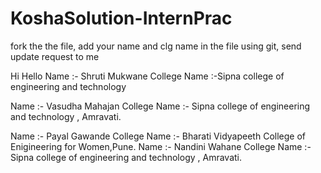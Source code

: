 # KoshaSolution-InternPrac
fork the the file, add your name and clg name in the file using git, send update request to me

Hi
Hello
Name :- Shruti Mukwane
College Name :-Sipna college of engineering and technology

Name :- Vasudha Mahajan
College Name :- Sipna college of engineering and technology , Amravati.

Name :- Payal Gawande
College Name :- Bharati Vidyapeeth College of Enigineering for Women,Pune.
Name :- Nandini Wahane
College Name :- Sipna college of engineering and technology , Amravati.


